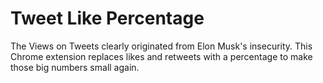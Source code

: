 # Tweet Like Percentage

The Views on Tweets clearly originated from Elon Musk's insecurity. This Chrome extension replaces likes and retweets with a percentage to make those big numbers small again.

